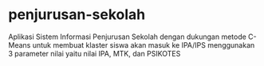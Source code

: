 # penjurusan-sekolah
 Aplikasi Sistem Informasi Penjurusan Sekolah dengan dukungan metode C-Means untuk membuat klaster siswa akan masuk ke IPA/IPS menggunakan 3 parameter nilai yaitu nilai IPA, MTK, dan PSIKOTES
